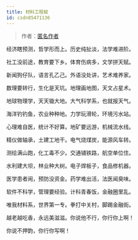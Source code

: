 ```yaml
---
title: 材料工程赋
id: csdn85471136
---
```


> 作者：[匿名作者](http://bestmajor.org/article/5c27287bef5479060466b68a)

经济瞎预测，哲学形而上。历史纯扯淡，法学难进阶。

社工没前途，教育要下乡。体育伤病多，文学拼天赋。

新闻狗仔队，语言孔乙己。外语没处讲，艺术难养家。

数理要转行，生化是天坑。地理画地图，天文占星术。

地球物理学，天天锄大地。大气科学系，也就报天气。

海洋钓钓鱼，农业种种地。力学玩滑轮，环境污水站。

心理难自医，统计不好算。地矿要远游，机械流水线。

精仪做轴承，土建工地干。电气烧煤炭，能源风车转。

测绘满山跑，化工毒不少。交通铺铁路，航空单位住。

水利建大坝，林业种大树。电子焊板子，食品修机器。

医学患者闹，预防没资金。药学难出活，法医闻臭味。

软件不科学，管理要经验。计科青春饭，金融圈里乱。

唯我材料系，世界第一专。拳打中关村，脚踢金融街。

越老越吃香，永远美滋滋。你说他不行，你行你上啊！

你说不押韵，你行你写啊！